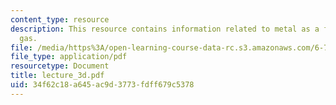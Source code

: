 ```yaml
---
content_type: resource
description: This resource contains information related to metal as a free electron
  gas.
file: /media/https%3A/open-learning-course-data-rc.s3.amazonaws.com/6-730-physics-for-solid-state-applications-spring-2003/34f62c18a645ac9d3773fdff679c5378_lecture_3d.pdf
file_type: application/pdf
resourcetype: Document
title: lecture_3d.pdf
uid: 34f62c18-a645-ac9d-3773-fdff679c5378
---
```

